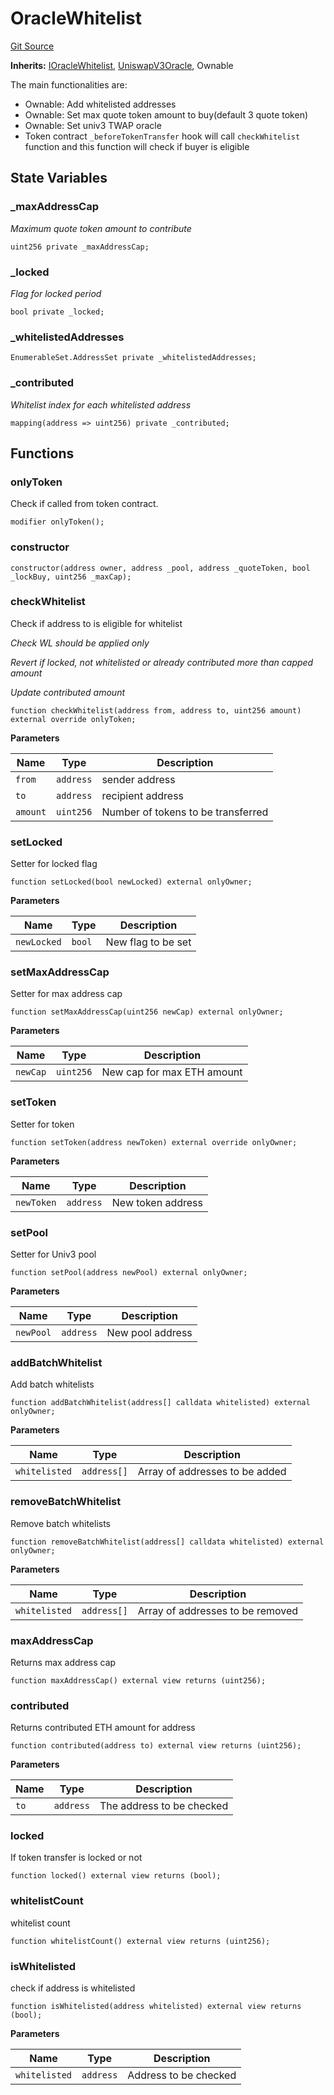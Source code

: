 # OracleWhitelist
[Git Source](https://github.com/KYRDTeam/ilo-contracts/blob/e40a6cd6fab3cc84638afa793f4d9e791b183158/src/OracleWhitelist.sol)

**Inherits:**
[IOracleWhitelist](/src/interfaces/IOracleWhitelist.sol/interface.IOracleWhitelist.md), [UniswapV3Oracle](/src/base/UniswapV3Oracle.sol/abstract.UniswapV3Oracle.md), Ownable

The main functionalities are:
- Ownable: Add whitelisted addresses
- Ownable: Set max quote token amount to buy(default 3 quote token)
- Ownable: Set univ3 TWAP oracle
- Token contract `_beforeTokenTransfer` hook will call `checkWhitelist` function and this function will check if buyer is eligible


## State Variables
### _maxAddressCap
*Maximum quote token amount to contribute*


```solidity
uint256 private _maxAddressCap;
```


### _locked
*Flag for locked period*


```solidity
bool private _locked;
```


### _whitelistedAddresses

```solidity
EnumerableSet.AddressSet private _whitelistedAddresses;
```


### _contributed
*Whitelist index for each whitelisted address*


```solidity
mapping(address => uint256) private _contributed;
```


## Functions
### onlyToken

Check if called from token contract.


```solidity
modifier onlyToken();
```

### constructor


```solidity
constructor(address owner, address _pool, address _quoteToken, bool _lockBuy, uint256 _maxCap);
```

### checkWhitelist

Check if address to is eligible for whitelist

*Check WL should be applied only*

*Revert if locked, not whitelisted or already contributed more than capped amount*

*Update contributed amount*


```solidity
function checkWhitelist(address from, address to, uint256 amount) external override onlyToken;
```
**Parameters**

|Name|Type|Description|
|----|----|-----------|
|`from`|`address`|sender address|
|`to`|`address`|recipient address|
|`amount`|`uint256`|Number of tokens to be transferred|


### setLocked

Setter for locked flag


```solidity
function setLocked(bool newLocked) external onlyOwner;
```
**Parameters**

|Name|Type|Description|
|----|----|-----------|
|`newLocked`|`bool`|New flag to be set|


### setMaxAddressCap

Setter for max address cap


```solidity
function setMaxAddressCap(uint256 newCap) external onlyOwner;
```
**Parameters**

|Name|Type|Description|
|----|----|-----------|
|`newCap`|`uint256`|New cap for max ETH amount|


### setToken

Setter for token


```solidity
function setToken(address newToken) external override onlyOwner;
```
**Parameters**

|Name|Type|Description|
|----|----|-----------|
|`newToken`|`address`|New token address|


### setPool

Setter for Univ3 pool


```solidity
function setPool(address newPool) external onlyOwner;
```
**Parameters**

|Name|Type|Description|
|----|----|-----------|
|`newPool`|`address`|New pool address|


### addBatchWhitelist

Add batch whitelists


```solidity
function addBatchWhitelist(address[] calldata whitelisted) external onlyOwner;
```
**Parameters**

|Name|Type|Description|
|----|----|-----------|
|`whitelisted`|`address[]`|Array of addresses to be added|


### removeBatchWhitelist

Remove batch whitelists


```solidity
function removeBatchWhitelist(address[] calldata whitelisted) external onlyOwner;
```
**Parameters**

|Name|Type|Description|
|----|----|-----------|
|`whitelisted`|`address[]`|Array of addresses to be removed|


### maxAddressCap

Returns max address cap


```solidity
function maxAddressCap() external view returns (uint256);
```

### contributed

Returns contributed ETH amount for address


```solidity
function contributed(address to) external view returns (uint256);
```
**Parameters**

|Name|Type|Description|
|----|----|-----------|
|`to`|`address`|The address to be checked|


### locked

If token transfer is locked or not


```solidity
function locked() external view returns (bool);
```

### whitelistCount

whitelist count


```solidity
function whitelistCount() external view returns (uint256);
```

### isWhitelisted

check if address is whitelisted


```solidity
function isWhitelisted(address whitelisted) external view returns (bool);
```
**Parameters**

|Name|Type|Description|
|----|----|-----------|
|`whitelisted`|`address`|Address to be checked|


